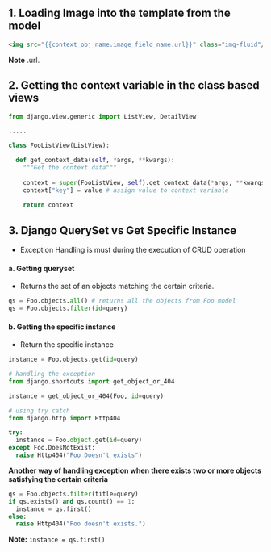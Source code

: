 ## 1. Loading Image into the template from the model

```html
<img src="{{context_obj_name.image_field_name.url}}" class="img-fluid"/>
```
**Note** .url.

## 2. Getting the context variable in the class based views

```python
from django.view.generic import ListView, DetailView

.....

class FooListView(ListView):

  def get_context_data(self, *args, **kwargs):
    """Get the context data"""
    
    context = super(FooListView, self).get_context_data(*args, **kwargs)
    context["key"] = value # assign value to context variable
    
    return context
```

## 3. Django QuerySet vs Get Specific Instance
- Exception Handling is must during the execution of CRUD operation
#### a. Getting queryset
- Returns the set of an objects matching the certain criteria.

```python
qs = Foo.objects.all() # returns all the objects from Foo model
qs = Foo.objects.filter(id=query)
```

#### b. Getting the specific instance
- Return the specific instance 

```python
instance = Foo.objects.get(id=query)

# handling the exception
from django.shortcuts import get_object_or_404

instance = get_object_or_404(Foo, id=query)

# using try catch
from django.http import Http404

try:
  instance = Foo.object.get(id=query)
except Foo.DoesNotExist:
  raise Http404("Foo Doesn't exists")
```
**Another way of handling exception when there exists two or more objects satisfying the certain criteria**
```python
qs = Foo.objects.filter(title=query)
if qs.exists() and qs.count() == 1:
  instance = qs.first() 
else:
  raise Http404("Foo doesn't exists.")
```
**Note:** ``instance = qs.first()``
